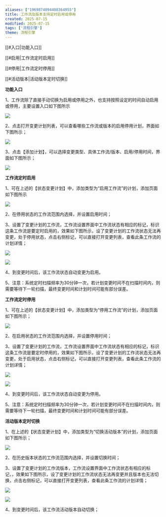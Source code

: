 ```yaml
---
aliases: ["1969874094408364955"]
title: 工作流及版本支持定时启用或停用
created: 2025-07-15
modified: 2025-07-15
tags: ['流程引擎']
theme: 流程引擎
---
```


[[#入口|功能入口]]

[[#启用|工作流定时启用]]

[[#停用|工作流定时停用]]

[[#活动版本|活动版本定时切换]]

**功能入口**

1、工作流除了直接手动切换为启用或停用之外，也支持按照设定的时间自动启用或停用，主要设置入口如下图所示

![](https://myhelpdoc.oss-cn-heyuan.aliyuncs.com/mdimages/76c1350f253dbfdc51fda23f1ccae17d.jpg)

2、点击打开变更计划列表，可以查看哪些工作流或版本的启用停用计划，界面如下图所示；

![](https://myhelpdoc.oss-cn-heyuan.aliyuncs.com/mdimages/5d8e623568201d8e00249928075b752e.jpg)

3、点击【添加计划】，可以选择变更类型、具体工作流/版本、启用/停用时间，界面如下图所示；

![](https://myhelpdoc.oss-cn-heyuan.aliyuncs.com/mdimages/9e9bd22ea8c72468e9912121f4d59f73.jpg)

**工作流定时启用**

1、可在上述的【状态变更计划】中，添加类型为“启用工作流”的计划，添加页面如下图所示

![](https://myhelpdoc.oss-cn-heyuan.aliyuncs.com/mdimages/50b290d814f6271ae08251590050f662.jpg)

2、在停用状态的工作流范围内选择，并设置启用时间；

3、设置了变更计划的工作流，工作流设置界面中工作流状态有相应的标记，标识这条工作流是要定时启用的，效果如下图所示，设了变更计划的工作流状态无法再变更，处于停用状态，点击右侧标记，可以直接打开变更列表，查看此条工作流的计划详情；

![](https://myhelpdoc.oss-cn-heyuan.aliyuncs.com/mdimages/9b1ec55fac659224c57bceec7251c244.jpg)

![](https://myhelpdoc.oss-cn-heyuan.aliyuncs.com/mdimages/9153b242423f965648a3a49e8d3f0253.jpg)

4、到变更时间后，该工作流状态自动变更为启用。

5、注意：系统定时扫描频率为30分钟一次，若计划变更时间不在扫描时间内，则需要等待下一轮扫描，最终变更时间和计划时间可能有部分误差。

**工作流定时停用**

1、可在上述的【状态变更计划】中，添加类型为“停用工作流”的计划，添加页面如下图所示；

![](https://myhelpdoc.oss-cn-heyuan.aliyuncs.com/mdimages/c2df015d3a78ecc3b8700ac45fb7c1bd.jpg)

2、在启用状态的工作流范围内选择，并设置停用时间；

3、设置了变更计划的工作流，工作流设置界面中工作流状态有相应的标记，标识这条工作流是要定时停用的，效果如下图所示，设了变更计划的工作流状态无法再变更，处于启用状态，点击右侧标记，可以直接打开变更列表，查看此条工作流的计划详情；

![](https://myhelpdoc.oss-cn-heyuan.aliyuncs.com/mdimages/9d25bfec5022a212ea88161e436745b4.jpg)

![](https://myhelpdoc.oss-cn-heyuan.aliyuncs.com/mdimages/c68f9fd75de4bff6058a0f95e494c710.jpg)

4、到变更时间后，该工作流状态自动变更为停用。

5、注意：系统定时扫描频率为30分钟一次，若计划变更时间不在扫描时间内，则需要等待下一轮扫描，最终变更时间和计划时间可能有部分误差。

**活动版本定时切换**

1、在上述的【状态变更计划】中，添加类型为“切换活动版本”的计划，添加页面如下图所示；

![](https://myhelpdoc.oss-cn-heyuan.aliyuncs.com/mdimages/5322b490ae0edbf8fe046fcf44aca109.jpg)

2、在历史版本状态的工作流范围内选择，并设置切换时间；

3、设置了变更计划的工作流版本，工作流设置界面中工作流状态有相应的标记，，效果如下图所示，设了变更计划的工作流状态无法再变更并且版本也无法切换，点击右侧标记，可以直接打开变更列表，查看此条工作流的计划详情；

![](https://myhelpdoc.oss-cn-heyuan.aliyuncs.com/mdimages/2c4295082409bf9411b120fdf537ec30.jpg)

![](https://myhelpdoc.oss-cn-heyuan.aliyuncs.com/mdimages/fa7c0b31408c023a34af226ab97799dc.jpg)

4、到变更时间后，该工作流活动版本自动切换；

